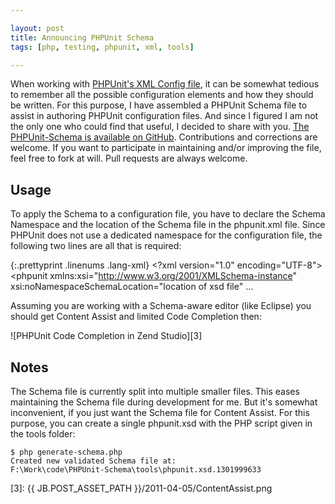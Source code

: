 ```yaml
---

layout: post
title: Announcing PHPUnit Schema
tags: [php, testing, phpunit, xml, tools]

---
```


When working with [PHPUnit's XML Config file][1], it can be somewhat tedious to remember all the possible configuration elements and how they should be written. For this purpose, I have assembled a PHPUnit Schema file to assist in authoring PHPUnit configuration files. And since I figured I am not the only one who could find that useful, I decided to share with you. [The PHPUnit-Schema is available on GitHub][2]. Contributions and corrections are welcome. If you want to participate in maintaining and/or improving the file, feel free to fork at will. Pull requests are always welcome.

## Usage
To apply the Schema to a configuration file, you have to declare the Schema Namespace and the location of the Schema file in the phpunit.xml file. Since PHPUnit does not use a dedicated namespace for the configuration file, the following two lines are all that is required:

{:.prettyprint .linenums .lang-xml}
    <?xml version="1.0" encoding="UTF-8">
    <phpunit
        xmlns:xsi="http://www.w3.org/2001/XMLSchema-instance"
        xsi:noNamespaceSchemaLocation="location of xsd file"
    …

Assuming you are working with a Schema-aware editor (like Eclipse) you should get Content Assist and limited Code Completion then:

![PHPUnit Code Completion in Zend Studio][3]

## Notes

The Schema file is currently split into multiple smaller files. This eases maintaining the Schema file during development for me. But it's somewhat inconvenient, if you just want the Schema file for Content Assist. For this purpose, you can create a single phpunit.xsd with the PHP script given in the tools folder:

    $ php generate-schema.php
    Created new validated Schema file at:
    F:\Work\code\PHPUnit-Schema\tools\phpunit.xsd.1301999633


  [1]: http://www.phpunit.de/manual/current/en/appendixes.configuration.html
  [2]: https://github.com/gooh/phpunit-schema
  [3]: {{ JB.POST_ASSET_PATH }}/2011-04-05/ContentAssist.png
